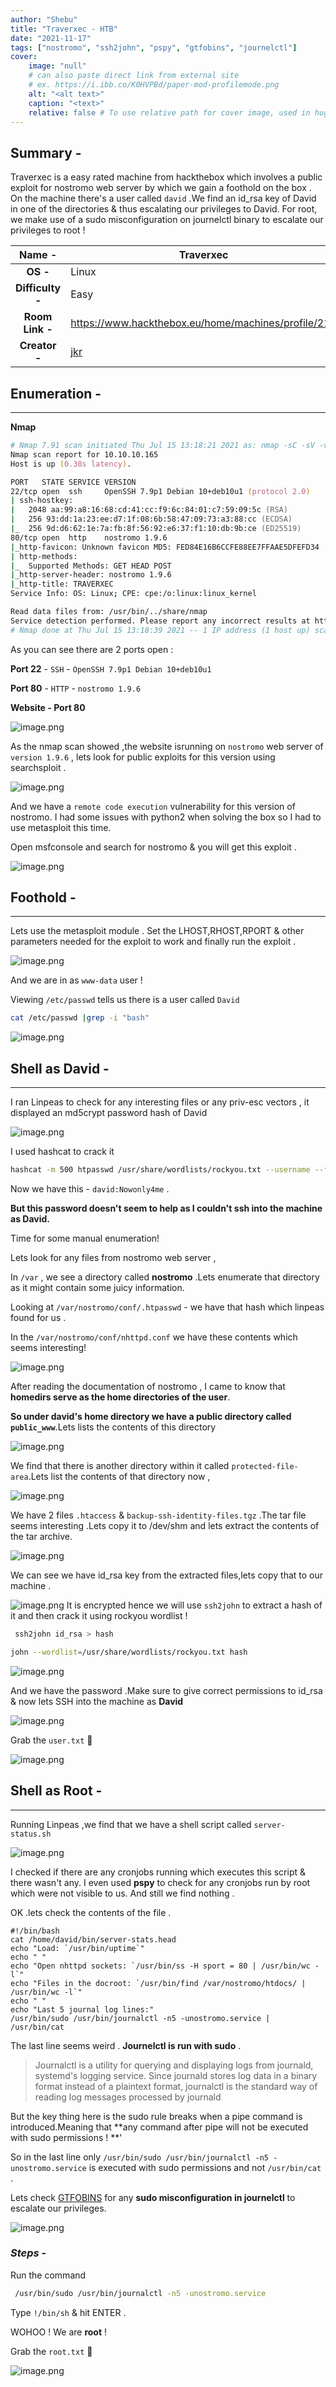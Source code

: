 ```yaml
---
author: "Shebu"
title: "Traverxec - HTB"
date: "2021-11-17"
tags: ["nostromo", "ssh2john", "pspy", "gtfobins", "journelctl"]
cover:
    image: "null"
    # can also paste direct link from external site
    # ex. https://i.ibb.co/K0HVPBd/paper-mod-profilemode.png
    alt: "<alt text>"
    caption: "<text>"
    relative: false # To use relative path for cover image, used in hugo Page-bundles
---
```



## Summary - 

 Traverxec is a easy rated machine from hackthebox which involves a public exploit for nostromo web server by which we gain a foothold on the box . On the machine there's a user called `david` .We find an id_rsa key of David in one of the directories  & thus escalating our privileges to David. For root, we make use of a sudo misconfiguration on journelctl binary to escalate our privileges to root !


| **Name  -** | Traverxec |
|:---:|---|
| **OS   -**    | Linux |
| **Difficulty -** | Easy |
| **Room Link   -** | https://www.hackthebox.eu/home/machines/profile/217 |
| **Creator   -** | [jkr](https://www.hackthebox.eu/home/users/profile/77141) |

## Enumeration - 
------------------------------

**Nmap**


```zsh
# Nmap 7.91 scan initiated Thu Jul 15 13:18:21 2021 as: nmap -sC -sV -v -p 22,80 -oN traverxec.nmap 10.10.10.165
Nmap scan report for 10.10.10.165
Host is up (0.38s latency).

PORT   STATE SERVICE VERSION
22/tcp open  ssh     OpenSSH 7.9p1 Debian 10+deb10u1 (protocol 2.0)
| ssh-hostkey: 
|   2048 aa:99:a8:16:68:cd:41:cc:f9:6c:84:01:c7:59:09:5c (RSA)
|   256 93:dd:1a:23:ee:d7:1f:08:6b:58:47:09:73:a3:88:cc (ECDSA)
|_  256 9d:d6:62:1e:7a:fb:8f:56:92:e6:37:f1:10:db:9b:ce (ED25519)
80/tcp open  http    nostromo 1.9.6
|_http-favicon: Unknown favicon MD5: FED84E16B6CCFE88EE7FFAAE5DFEFD34
| http-methods: 
|_  Supported Methods: GET HEAD POST
|_http-server-header: nostromo 1.9.6
|_http-title: TRAVERXEC
Service Info: OS: Linux; CPE: cpe:/o:linux:linux_kernel

Read data files from: /usr/bin/../share/nmap
Service detection performed. Please report any incorrect results at https://nmap.org/submit/ .
# Nmap done at Thu Jul 15 13:18:39 2021 -- 1 IP address (1 host up) scanned in 18.13 seconds
``` 
As you can see there are 2 ports open :

**Port 22**  - `SSH`    - `OpenSSH 7.9p1 Debian 10+deb10u1 `

**Port 80**  - `HTTP`  - `nostromo 1.9.6`

**Website - Port 80**

![image.png](https://cdn.hashnode.com/res/hashnode/image/upload/v1626501511759/wGzYtNhut.png)

As the nmap scan showed ,the website isrunning on `nostromo`  web server of `version 1.9.6` , lets look for public exploits for this version using searchsploit .


![image.png](https://cdn.hashnode.com/res/hashnode/image/upload/v1626501650018/0r0mODJGa.png)

And we have a `remote code execution` vulnerability for this version of nostromo.
I had some issues with python2 when solving the box so I had to use metasploit  this time.

Open msfconsole and search for nostromo & you will get this exploit .

![image.png](https://cdn.hashnode.com/res/hashnode/image/upload/v1626501886372/qXzvevdRR.png)

## Foothold -
-----------------------

Lets use the metasploit module . Set the LHOST,RHOST,RPORT & other parameters needed  for the exploit to work and finally run the exploit .

![image.png](https://cdn.hashnode.com/res/hashnode/image/upload/v1626502025094/zSIi3oFaI.png)

And we are in as `www-data` user  !

Viewing `/etc/passwd` tells us there is a user called `David`


```bash
cat /etc/passwd |grep -i "bash"
``` 


![image.png](https://cdn.hashnode.com/res/hashnode/image/upload/v1626502184080/OLZ0T6ih4.png)

## Shell as David -
---------------------------------

I ran Linpeas to check for any interesting files or any priv-esc vectors , it displayed an md5crypt password  hash of David 

![image.png](https://cdn.hashnode.com/res/hashnode/image/upload/v1626502540277/pFTAF4_TW.png)

I used hashcat to crack it 


```bash
hashcat -m 500 htpasswd /usr/share/wordlists/rockyou.txt --username --force
``` 
 

Now we have this - `david:Nowonly4me` .

**But this password doesn't seem to help as I couldn't ssh into the machine as David.**

Time for some manual enumeration!

Lets look for any files from nostromo web server ,

In `/var` , we see a directory called **nostromo** .Lets enumerate that directory as it might contain some juicy information.

Looking at `/var/nostromo/conf/.htpasswd` - we have that hash which linpeas found for us .

In the `/var/nostromo/conf/nhttpd.conf` we have these contents which seems interesting!

![image.png](https://cdn.hashnode.com/res/hashnode/image/upload/v1626502964249/2m1cEL5hT.png)

After reading the documentation of nostromo , I came to know that **homedirs serve as the home directories of the user**.

**So under david's home directory we have a public directory called `public_www`**.Lets lists the contents of this directory

![image.png](https://cdn.hashnode.com/res/hashnode/image/upload/v1626503406080/dxHW0QMQk.png)

We find that there is another directory within it called `protected-file-area`.Lets list the contents  of that directory now ,

![image.png](https://cdn.hashnode.com/res/hashnode/image/upload/v1626503551130/5LiHP0T7D.png)


We have 2 files `.htaccess` & `backup-ssh-identity-files.tgz` .The tar file seems interesting .Lets copy it to /dev/shm and lets extract the contents of the tar archive.


![image.png](https://cdn.hashnode.com/res/hashnode/image/upload/v1626503793599/BbXESSW2v.png)

We can see we have id_rsa key from the extracted files,lets copy that to our machine .

![image.png](https://cdn.hashnode.com/res/hashnode/image/upload/v1626504653363/CdZ50MkD3.png)
It is encrypted hence we will use `ssh2john` to extract a hash of it and then crack it using rockyou wordlist !


```bash
 ssh2john id_rsa > hash

john --wordlist=/usr/share/wordlists/rockyou.txt hash
``` 

![image.png](https://cdn.hashnode.com/res/hashnode/image/upload/v1626504849405/m16iIFs5B.png)

And we have the password .Make sure to give correct permissions to id_rsa & now lets SSH into the machine as **David** 

![image.png](https://cdn.hashnode.com/res/hashnode/image/upload/v1626505593907/t2P8pyPFg.png)

Grab the `user.txt` 🚩

![image.png](https://cdn.hashnode.com/res/hashnode/image/upload/v1626507874305/8yczE0Fxn.png)

## Shell as Root -
------------------------------------

Running Linpeas ,we find that we have a shell script called `server-status.sh`

![image.png](https://cdn.hashnode.com/res/hashnode/image/upload/v1626505711907/SNmVcu7X-.png)


I checked if there are any cronjobs running which executes this script & there wasn't any. I even used **pspy** to check for any cronjobs run by root which were not visible to us. And still we find nothing . 

OK .lets check the contents of the file .
```
#!/bin/bash
cat /home/david/bin/server-stats.head
echo "Load: `/usr/bin/uptime`"
echo " "
echo "Open nhttpd sockets: `/usr/bin/ss -H sport = 80 | /usr/bin/wc -l`"
echo "Files in the docroot: `/usr/bin/find /var/nostromo/htdocs/ | /usr/bin/wc -l`"
echo " "
echo "Last 5 journal log lines:"
/usr/bin/sudo /usr/bin/journalctl -n5 -unostromo.service | /usr/bin/cat 

```
The last line seems weird . **Journelctl is run with sudo**  .

> Journalctl is a utility for querying and displaying logs from journald, systemd's logging service. Since journald stores log data in a binary format instead of a plaintext format, journalctl is the standard way of reading log messages processed by journald


But the key thing here is the sudo rule breaks when a pipe command is introduced.Meaning that **any command after  pipe will not be executed with sudo permissions ! **'

So in the last line only `/usr/bin/sudo /usr/bin/journalctl -n5 -unostromo.service` is executed with sudo permissions and not `/usr/bin/cat` .

Lets check   [GTFOBINS](https://gtfobins.github.io/gtfobins/journalctl/)  for any **sudo misconfiguration in journelctl** to escalate our privileges.

![image.png](https://cdn.hashnode.com/res/hashnode/image/upload/v1626507057730/7zgDvi3uN.png)

### *Steps* -

Run the command 

```bash
 /usr/bin/sudo /usr/bin/journalctl -n5 -unostromo.service
``` 


Type `!/bin/sh` & hit ENTER .

WOHOO ! We are **root** !

Grab the `root.txt` 🚩

![image.png](https://cdn.hashnode.com/res/hashnode/image/upload/v1626507547001/kUzsPWRe0c.png)
 